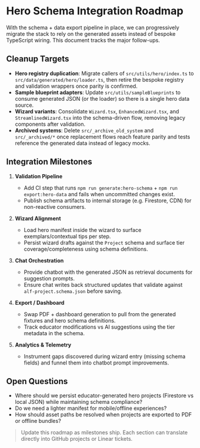 # Hero Schema Integration Roadmap

With the schema + data export pipeline in place, we can progressively migrate the stack to rely on the generated assets instead of bespoke TypeScript wiring. This document tracks the major follow-ups.

## Cleanup Targets

- **Hero registry duplication**: Migrate callers of `src/utils/hero/index.ts` to `src/data/generated/hero/loader.ts`, then retire the bespoke registry and validation wrappers once parity is confirmed.
- **Sample blueprint adapters**: Update `src/utils/sampleBlueprints` to consume generated JSON (or the loader) so there is a single hero data source.
- **Wizard variants**: Consolidate `Wizard.tsx`, `EnhancedWizard.tsx`, and `StreamlinedWizard.tsx` into the schema-driven flow, removing legacy components after validation.
- **Archived systems**: Delete `src/_archive_old_system` and `src/_archived/*` once replacement flows reach feature parity and tests reference the generated data instead of legacy mocks.

## Integration Milestones

1. **Validation Pipeline**
   - Add CI step that runs `npm run generate:hero-schema` + `npm run export:hero-data` and fails when uncommitted changes exist.
   - Publish schema artifacts to internal storage (e.g. Firestore, CDN) for non-reactive consumers.

2. **Wizard Alignment**
   - Load hero manifest inside the wizard to surface exemplars/contextual tips per step.
   - Persist wizard drafts against the `Project` schema and surface tier coverage/completeness using schema definitions.

3. **Chat Orchestration**
   - Provide chatbot with the generated JSON as retrieval documents for suggestion prompts.
   - Ensure chat writes back structured updates that validate against `alf-project.schema.json` before saving.

4. **Export / Dashboard**
   - Swap PDF + dashboard generation to pull from the generated fixtures and hero schema definitions.
   - Track educator modifications vs AI suggestions using the tier metadata in the schema.

5. **Analytics & Telemetry**
   - Instrument gaps discovered during wizard entry (missing schema fields) and funnel them into chatbot prompt improvements.

## Open Questions

- Where should we persist educator-generated hero projects (Firestore vs local JSON) while maintaining schema compliance?
- Do we need a lighter manifest for mobile/offline experiences?
- How should asset paths be resolved when projects are exported to PDF or offline bundles?

> Update this roadmap as milestones ship. Each section can translate directly into GitHub projects or Linear tickets.
